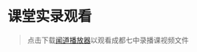 # 课堂实录观看

>点击下载[闻道播放器](https://github.com/phorus/psyz/Wiki/Media/WendaoPlayer.rar "闻道播放器")以观看成都七中录播课视频文件
